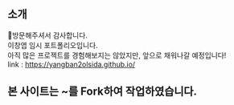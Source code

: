 ## 소개
🙏방문해주셔서 감사합니다.  
이창엽 임시 포트폴리오입니다.  
아직 많은 프로젝트를 경험해보지는 않았지만, 앞으로 채워나갈 예정입니다!  
link : https://yangban2olsida.github.io/  

## 본 사이트는 ~를 Fork하여 작업하였습니다. 

